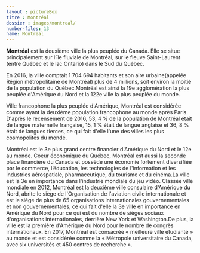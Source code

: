 ```yaml
---
layout : pictureBox
titre : Montréal
dossier : images/montreal/
number-files: 13
name: Montreal
---
```


**Montréal** est la deuxième ville la plus peuplée du Canada. Elle se situe principalement sur l’île fluviale de Montréal, sur le fleuve Saint-Laurent (entre Québec et le lac Ontario) dans le Sud du Québec.

En 2016, la ville comptait 1 704 694 habitants et son aire urbaine(appelée Région métropolitaine de Montréal) plus de 4 millions, soit environ la moitié de la population du Québec.Montréal est ainsi la 19e agglomération la plus peuplée d'Amérique du Nord et la 122e ville la plus peuplée du monde.

Ville francophone la plus peuplée d'Amérique, Montréal est considérée comme ayant la deuxième population francophone au monde après Paris. D'après le recensement de 2016, 53, 4 % de la population de Montréal était de langue maternelle française, 15, 1 % était de langue anglaise et 36, 8 % était de langues tierces, ce qui fait d'elle l'une des villes les plus cosmopolites du monde.

Montréal est le 3e plus grand centre financier d'Amérique du Nord et le 12e au monde. Coeur économique du Québec, Montréal est aussi la seconde place financière du Canada et possède une économie fortement diversifiée par le commerce, l’éducation, les technologies de l'information et les industries aérospatiale, pharmaceutique, du tourisme et du cinéma.La ville est la 3e en importance dans l'industrie mondiale du jeu vidéo. Classée ville mondiale en 2012, Montréal est la deuxième ville consulaire d'Amérique du Nord, abrite le siège de l'Organisation de l'aviation civile internationale et est le siège de plus de 65 organisations internationales gouvernementales et non gouvernementales, ce qui fait d'elle la 3e ville en importance en Amérique du Nord pour ce qui est du nombre de sièges sociaux d'organisations internationales, derrière New York et Washington.De plus, la ville est la première d'Amérique du Nord pour le nombre de congrès internationaux. En 2017, Montréal est consacrée « meilleure ville étudiante » au monde et est considérée comme la « Métropole universitaire du Canada, avec six universités et 450 centres de recherche ».